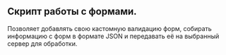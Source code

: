 Скрипт работы с формами.
-
Позволяет добавлять свою кастомную валидацию форм,
собирать информацию с форм в формате JSON
и передавать её на выбранный сервер для обработки.
